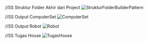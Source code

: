 //SS Struktur Folder Akhir dari Project
![StrukturFolderBuilderPattern](https://github.com/ElviraGladysSamsul/belajardesainpattern_elvira/assets/146049473/42711149-4d78-458a-8618-9b0ebebf65e0)

//SS Output ComputerSet
![ComputerSet](https://github.com/ElviraGladysSamsul/belajardesainpattern_elvira/assets/146049473/4301249f-0ad7-4da0-98f0-1cabf18e57f1)

//SS Output Robot
![Robot](https://github.com/ElviraGladysSamsul/belajardesainpattern_elvira/assets/146049473/ded1cdd8-5208-465a-addf-fb444a7638af)

//SS Tugas House
![TugasHouse](https://github.com/ElviraGladysSamsul/belajardesainpattern_elvira/assets/146049473/4d91e860-f513-4a70-8f75-4b1755eba6bd)



